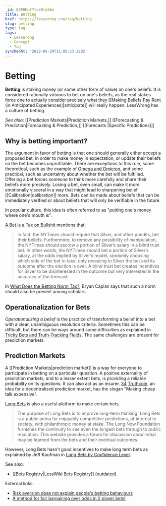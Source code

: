```yaml
---
_id: E8PHMuf7tsr8teXAe
title: Betting
href: https://lesswrong.com/tag/betting
slug: betting
type: tag
tags:
  - LessWrong
  - Concept
  - Tag
synchedAt: '2022-08-29T11:05:23.320Z'
---
```

# Betting

**Betting** is staking money (or some other form of value) on one's beliefs. It is considered rationally virtuous to bet on one's beliefs, as the real stakes force one to actually consider precisely what they [[Making Beliefs Pay Rent (in Anticipated Experiences)|anticipate]] will really happen. LessWrong has a culture of betting.

*See also:* [[Prediction Markets|Prediction Markets,]] [[Forecasting & Prediction|Forecasting & Prediction,]] [[Forecasts (Specific Predictions)]]

## Why is betting important?

The argument in favor of betting is that one should generally either accept a proposed bet, in order to make money in expectation, or update their beliefs so the bet becomes unprofitable. There are exceptions to this rule, some theoretical, such as the example of [Omega and Omicron](https://www.lesswrong.com/posts/G7HgP9KTWAMSv6oEJ/bets-and-updating), and some practical, such as uncertainty about whether the bet will be fulfilled. Offering a bet forces someone to think more carefully and share their beliefs more precisely. Losing a bet, even small, can make it more emotionally visceral in a way that might lead to sharpening belief [[Calibration|calibration]] more. Bets can be made about beliefs that can be immediately verified or about beliefs that will only be verifiable in the future.

In popular culture, this idea is often referred to as "putting one's money where one's mouth is".

[A Bet is a Tax on Bullshit](https://marginalrevolution.com/marginalrevolution/2012/11/a-bet-is-a-tax-on-bullshit.html) mentions that:

> In fact, the NYTimes should require that Silver, and other pundits, bet their beliefs. Furthermore, to remove any possibility of manipulation, the NYTimes should escrow a portion of Silver’s salary in a blind trust bet. In other words, the NYTimes should bet a portion of Silver’s salary, at the odds implied by Silver’s model, randomly choosing which side of the bet to take, only revealing to Silver the bet and its outcome after the election is over. A blind trust bet creates incentives for Silver to be disinterested in the outcome but very interested in the accuracy of the forecast.

In [What Does the Betting Norm Tax?](https://www.econlib.org/archives/2009/03/what_does_the_b.html), Bryan Caplan says that such a norm should also be present among scholars.

## Operationalization for Bets

*Operationalizing a belief* is the practice of transforming a belief into a bet with a clear, unambiguous resolution criteria. Sometimes this can be difficult, but there can be ways around some difficulties as explained in [Tricky Bets and Truth-Tracking Fields](https://www.lesswrong.com/posts/LzyN9wzEdfS3j5SmT/tricky-bets-and-truth-tracking-fields). The same challenges are present for prediction markets.

## Prediction Markets

A [[Prediction Markets|prediction market]] is a way for everyone to participate in betting on a particular question. A positive externality of prediction markets, and to a lesser extent bets, is providing a reliable probability on its questions. It can also act as an insurer. [3](https://www.lesswrong.com/posts/ts4KmAR8aJoGMawLb/link-bets-do-not-necessarily-reveal-beliefs)[4](https://www.lesswrong.com/posts/JDKfPsHvBwgq4Knn9/buy-insurance-bet-against-yourself) [Truthcoin](http://www.truthcoin.info/), an idea for a decentralized prediction market, has the slogan "Making cheap talk expensive".

[Long Bets](http://longbets.org/) is also a useful platform to make certain bets.

> The purpose of Long Bets is to improve long–term thinking. Long Bets is a public arena for enjoyably competitive predictions, of interest to society, with philanthropic money at stake. The Long Now Foundation furnishes the continuity to see even the longest bets through to public resolution. This website provides a forum for discussion about what may be learned from the bets and their eventual outcomes.

However, Long Bets hasn't good incentives to make long term bets as explained by Jeff Kaufman in [Long Bets by Confidence Level](https://www.jefftk.com/p/long-bets-by-confidence-level).

See also:

- [[Bets Registry|LessWiki Bets Registry]] (outdated)

External links:

- [Risk aversion does not explain people's betting behaviours](https://www.lesswrong.com/posts/msf7BHMrWTczbQckh/risk-aversion-does-not-explain-people-s-betting-behaviours)
- [A method for fair bargaining over odds in 2 player bets!](https://www.lesswrong.com/posts/ABMMQ5gSGHwRgExJk/a-method-for-fair-bargaining-over-odds-in-2-player-bets)